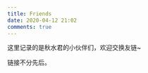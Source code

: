 ```yaml
---
title: Friends
date: 2020-04-12 21:02
comments: true
---
```


这里记录的是秋水君的小伙伴们，欢迎交换友链~

链接不分先后。

<FriendLink link="https://blog.phoenixlzx.com/" name="Phoenix's island" />
<FriendLink link="https://blog.kele14.com/" name="Kele's Blog" />
<FriendLink link="https://blog.cee.moe/" name="Perfect Freeze!" />
<FriendLink link="https://ikely.me/" name="Dedication" />
<FriendLink link="https://blog.exiahan.com/" name="ExiaHan's Blog" />
<FriendLink link="https://roriri.one/" name="螺莉莉数据中心" />
<FriendLink link="https://kiorisyshen.github.io/" name="Kio's Spot" />
<FriendLink link="https://lxy2222.github.io/" name="lxy2222" />
<FriendLink link="https://brilliant.run/" name="Brilliant" />
<FriendLink link="https://nya.io/" name="Nyasoft" />
<FriendLink link="https://u.sb/" name="烧饼博客" />
